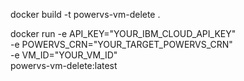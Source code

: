 docker build -t powervs-vm-delete .
  
docker run -e API_KEY="YOUR_IBM_CLOUD_API_KEY" \
    -e POWERVS_CRN="YOUR_TARGET_POWERVS_CRN" \
    -e VM_ID="YOUR_VM_ID" \
    powervs-vm-delete:latest